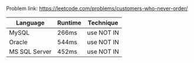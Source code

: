 Problem link: https://leetcode.com/problems/customers-who-never-order/

| Language      | Runtime | Technique  |
| ------------- | ------- | ---------- |
| MySQL         | 266ms   | use NOT IN |
| Oracle        | 544ms   | use NOT IN |
| MS SQL Server | 452ms   | use NOT IN |
